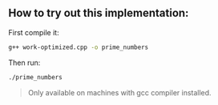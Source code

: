 ## How to try out this implementation:
First compile it:

```bash
g++ work-optimized.cpp -o prime_numbers
```

Then run:

```bash
./prime_numbers
```

> Only available on machines with gcc compiler installed.
